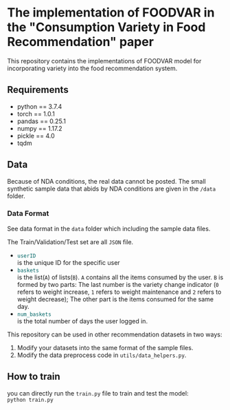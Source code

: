 # The implementation of FOODVAR in the "Consumption Variety in Food Recommendation" paper

This repository contains the implementations of FOODVAR model for incorporating variety into the food recommendation system.

## Requirements

- python == 3.7.4
- torch == 1.0.1
- pandas == 0.25.1
- numpy == 1.17.2
- pickle == 4.0
- tqdm


## Data

Because of NDA conditions, the real data cannot be posted. The small synthetic sample data that abids by NDA conditions are given in the `/data` folder.


### Data Format

See data format in the `data` folder which including the sample data files.

The Train/Validation/Test set are all `JSON` file.
- <font color="#006666">`userID`</font><br /> is the unique ID for the specific user
- <font color="#006666">`baskets`</font><br /> is the list(`A`) of lists(`B`). `A` contains all the items consumed by the user. `B` is formed by two parts: The last number is the variety change indicator (`0` refers to weight increase, `1` refers to weight maintenance and `2` refers to weight decrease); The other part is the items consumed for the same day. 
- <font color="#006666">`num_baskets`</font><br /> is the total number of days the user logged in.

This repository can be used in other recommendation datasets in two ways:
1. Modify your datasets into the same format of the sample files.
2. Modify the data preprocess code in `utils/data_helpers.py`.


## How to train
you can directly run the `train.py` file to train and test the model:    
`python train.py`

